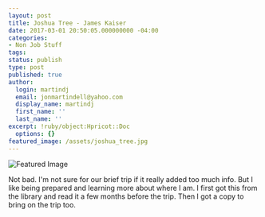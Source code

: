 ```yaml
---
layout: post
title: Joshua Tree - James Kaiser
date: 2017-03-01 20:50:05.000000000 -04:00
categories:
- Non Job Stuff
tags:
status: publish
type: post
published: true
author:
  login: martindj
  email: jonmartindell@yahoo.com
  display_name: martindj
  first_name: ''
  last_name: ''
excerpt: !ruby/object:Hpricot::Doc
  options: {}
featured_image: /assets/joshua_tree.jpg
---
```

![Featured Image]({{page.featured_image}})

Not bad. I'm not sure for our brief trip if it really added too much info. But I like being prepared and learning more about where I am. I first got this from the library and read it a few months before the trip. Then I got a copy to bring on the trip too.
